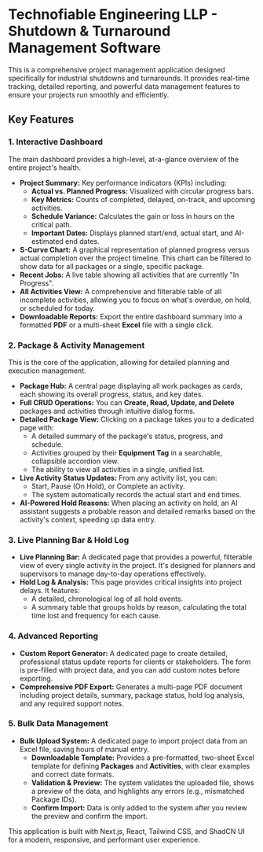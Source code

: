 # Technofiable Engineering LLP - Shutdown & Turnaround Management Software

This is a comprehensive project management application designed specifically for industrial shutdowns and turnarounds. It provides real-time tracking, detailed reporting, and powerful data management features to ensure your projects run smoothly and efficiently.

## Key Features

### 1. Interactive Dashboard
The main dashboard provides a high-level, at-a-glance overview of the entire project's health.
- **Project Summary:** Key performance indicators (KPIs) including:
  - **Actual vs. Planned Progress:** Visualized with circular progress bars.
  - **Key Metrics:** Counts of completed, delayed, on-track, and upcoming activities.
  - **Schedule Variance:** Calculates the gain or loss in hours on the critical path.
  - **Important Dates:** Displays planned start/end, actual start, and AI-estimated end dates.
- **S-Curve Chart:** A graphical representation of planned progress versus actual completion over the project timeline. This chart can be filtered to show data for all packages or a single, specific package.
- **Recent Jobs:** A live table showing all activities that are currently "In Progress".
- **All Activities View:** A comprehensive and filterable table of all incomplete activities, allowing you to focus on what's overdue, on hold, or scheduled for today.
- **Downloadable Reports:** Export the entire dashboard summary into a formatted **PDF** or a multi-sheet **Excel** file with a single click.

### 2. Package & Activity Management
This is the core of the application, allowing for detailed planning and execution management.
- **Package Hub:** A central page displaying all work packages as cards, each showing its overall progress, status, and key dates.
- **Full CRUD Operations:** You can **Create, Read, Update, and Delete** packages and activities through intuitive dialog forms.
- **Detailed Package View:** Clicking on a package takes you to a dedicated page with:
  - A detailed summary of the package's status, progress, and schedule.
  - Activities grouped by their **Equipment Tag** in a searchable, collapsible accordion view.
  - The ability to view all activities in a single, unified list.
- **Live Activity Status Updates:** From any activity list, you can:
  - Start, Pause (On Hold), or Complete an activity.
  - The system automatically records the actual start and end times.
- **AI-Powered Hold Reasons:** When placing an activity on hold, an AI assistant suggests a probable reason and detailed remarks based on the activity's context, speeding up data entry.

### 3. Live Planning Bar & Hold Log
- **Live Planning Bar:** A dedicated page that provides a powerful, filterable view of every single activity in the project. It's designed for planners and supervisors to manage day-to-day operations effectively.
- **Hold Log & Analysis:** This page provides critical insights into project delays. It features:
  - A detailed, chronological log of all hold events.
  - A summary table that groups holds by reason, calculating the total time lost and frequency for each cause.

### 4. Advanced Reporting
- **Custom Report Generator:** A dedicated page to create detailed, professional status update reports for clients or stakeholders. The form is pre-filled with project data, and you can add custom notes before exporting.
- **Comprehensive PDF Export:** Generates a multi-page PDF document including project details, summary, package status, hold log analysis, and any required support notes.

### 5. Bulk Data Management
- **Bulk Upload System:** A dedicated page to import project data from an Excel file, saving hours of manual entry.
  - **Downloadable Template:** Provides a pre-formatted, two-sheet Excel template for defining **Packages** and **Activities**, with clear examples and correct date formats.
  - **Validation & Preview:** The system validates the uploaded file, shows a preview of the data, and highlights any errors (e.g., mismatched Package IDs).
  - **Confirm Import:** Data is only added to the system after you review the preview and confirm the import.

This application is built with Next.js, React, Tailwind CSS, and ShadCN UI for a modern, responsive, and performant user experience.
